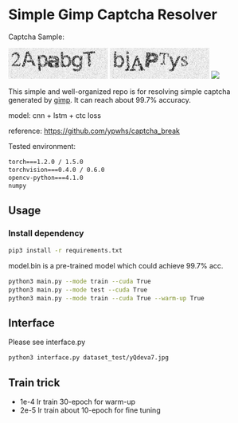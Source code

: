 # Simple Gimp Captcha Resolver

Captcha Sample:

<img src="./dataset_test/2ApabgT.jpeg" width="200px" />
<img src="./dataset_test/bjApTyS.jpeg" width="200px" />
<img src="./dataset_train/bj97pEt.jpg" width="200px" />

This simple and well-organized repo is for resolving simple captcha generated by [gimp](https://github.com/isislovecruft/gimp-captcha). It can reach about 99.7% accuracy.

model: cnn + lstm + ctc loss

reference: https://github.com/ypwhs/captcha_break

Tested environment:

```
torch===1.2.0 / 1.5.0
torchvision===0.4.0 / 0.6.0
opencv-python===4.1.0
numpy
```

## Usage

### Install dependency

```bash
pip3 install -r requirements.txt
```

model.bin is a pre-trained model which could achieve 99.7% acc.

```bash
python3 main.py --mode train --cuda True
python3 main.py --mode test --cuda True
python3 main.py --mode train --cuda True --warm-up True
```

## Interface

Please see interface.py

```bash
python3 interface.py dataset_test/yQdeva7.jpg
```

## Train trick

- 1e-4 lr train 30-epoch for warm-up
- 2e-5 lr train about 10-epoch for fine tuning
